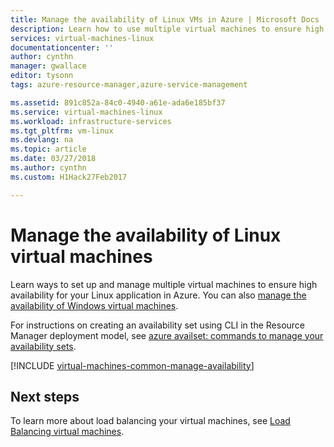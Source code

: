 ```yaml
---
title: Manage the availability of Linux VMs in Azure | Microsoft Docs
description: Learn how to use multiple virtual machines to ensure high availability for your Linux application in Azure
services: virtual-machines-linux
documentationcenter: ''
author: cynthn
manager: gwallace
editor: tysonn
tags: azure-resource-manager,azure-service-management

ms.assetid: 891c852a-84c0-4940-a61e-ada6e185bf37
ms.service: virtual-machines-linux
ms.workload: infrastructure-services
ms.tgt_pltfrm: vm-linux
ms.devlang: na
ms.topic: article
ms.date: 03/27/2018
ms.author: cynthn
ms.custom: H1Hack27Feb2017

---
```


# Manage the availability of Linux virtual machines

Learn ways to set up and manage multiple virtual machines to ensure high availability for your Linux application in Azure. You can also [manage the availability of Windows virtual machines](../windows/manage-availability.md?toc=%2fazure%2fvirtual-machines%2fwindows%2ftoc.json).

For instructions on creating an availability set using CLI in the Resource Manager deployment model, see [azure availset: commands to manage your availability sets](../azure-cli-arm-commands.md#azure-availset-commands-to-manage-your-availability-sets).

[!INCLUDE [virtual-machines-common-manage-availability](../../../includes/virtual-machines-common-manage-availability.md)]

## Next steps
To learn more about load balancing your virtual machines, see [Load Balancing virtual machines](../virtual-machines-linux-load-balance.md).

